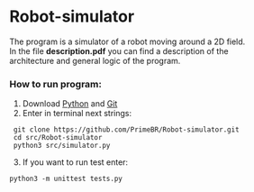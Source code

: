 # Robot-simulator
The program is a simulator of a robot moving around a 2D field.<br>
In the file **description.pdf** you can find a description of the<br>
architecture and general logic of the program.
### How to run program:
1. Download [Python](https://www.python.org/downloads/) and [Git](https://git-scm.com/downloads)
2. Enter in terminal next strings:
```
 git clone https://github.com/PrimeBR/Robot-simulator.git
 cd src/Robot-simulator
 python3 src/simulator.py
```
3. If you want to run test enter:
```
python3 -m unittest tests.py
```
